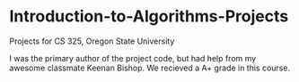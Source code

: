 # Introduction-to-Algorithms-Projects
Projects for CS 325, Oregon State University

I was the primary author of the project code, but had help from my awesome classmate Keenan Bishop.
We recieved a A+ grade in this course.
